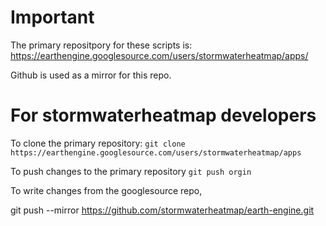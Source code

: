 # Important 
The primary repositpory for these scripts is: https://earthengine.googlesource.com/users/stormwaterheatmap/apps/

Github is used as a mirror for this repo. 

# For stormwaterheatmap developers 
To clone the primary repository: 
```git clone https://earthengine.googlesource.com/users/stormwaterheatmap/apps```

To push changes to the primary repository 
```git push orgin```

To write changes from the googlesource repo, 

git push --mirror https://github.com/stormwaterheatmap/earth-engine.git